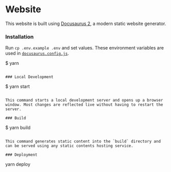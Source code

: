 # Website

This website is built using [Docusaurus 2](https://docusaurus.io/), a modern static website generator.

### Installation

Run `cp .env.example .env` and set values. These environment variables are used in [`docusaurus.config.js`](/docusaurus.config.js).

$ yarn
```

### Local Development

```
$ yarn start
```

This command starts a local development server and opens up a browser window. Most changes are reflected live without having to restart the server.

### Build

```
$ yarn build
```

This command generates static content into the `build` directory and can be served using any static contents hosting service.

### Deployment

```
yarn deploy
```